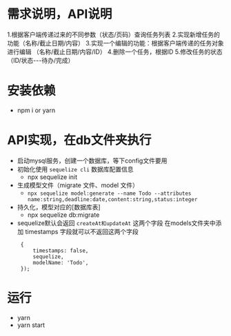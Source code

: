 <!--
 * @Description  : 
 * @Author       : pacino
 * @Date         : 2021-07-22 11:24:16
 * @LastEditTime : 2021-08-19 16:14:29
 * @LastEditors  : pacino
-->


# 需求说明，API说明

1.根据客户端传递过来的不同参数（状态/页码）查询任务列表
2.实现新增任务的功能（名称/截止日期/内容）
3.实现一个编辑的功能：根据客户端传递的任务对象进行编辑
    （名称/截止日期/内容/ID）
4.删除一个任务，根据ID
5.修改任务的状态（ID/状态---待办/完成）

# 安装依赖
  + npm i or yarn 
# API实现，在db文件夹执行
  - 启动mysql服务，创建一个数据库，等下config文件要用
  - 初始化使用 `sequelize cli` 数据库配置信息
    + npx sequelize init
  - 生成模型文件（migrate 文件、model 文件）
    + `npx sequelize model:generate --name Todo --attributes name:string,deadline:date,content:string,status:integer`
  - 持久化，模型对应的[数据库表]
    + npx sequelize db:migrate
  - sequelize默认会返回 ``` createAt和updateAt ``` 这两个字段
     在models文件夹中添加 timestamps 字段就可以不返回这两个字段
     ```
      {
          timestamps: false,
          sequelize,
          modelName: 'Todo',
      });
    ```
# 运行
- yarn
- yarn start
